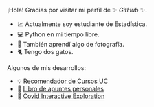 ¡Hola! Gracias por visitar mi perfil de ✨ _GitHub_ ✨.

- 📈 Actualmente soy estudiante de Estadística.
- 💻 Python en mi tiempo libre.
- 📸 También aprendí algo de fotografía.
- 🐈 Tengo dos gatos.

Algunos de mis desarrollos:
- 💡 [Recomendador de Cursos UC](https://share.streamlit.io/estebanrucan/recomendador-cursos-uc/main/app/app.py)
- 📖 [Libro de apuntes personales](https://estebanrucan.github.io/personal-book/)
- 🦠 [Covid Interactive Exploration](https://estebanr.shinyapps.io/covid-interactive-exploration/)
